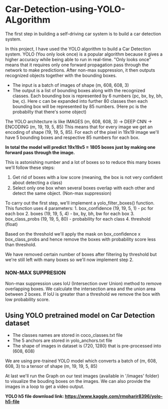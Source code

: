 # Car-Detection-using-YOLO-ALgorithm
The first step in building a self-driving car system is to build a car detection system.

In this project, I have used the YOLO algorithm to build a Car Detection system.
YOLO (You only look once) is a popular algorithm because it gives a higher accuracy while being able to run in real-time. "Only looks once" means that it requires only one forward propagation pass through the network to make predictions. After non-max suppression, it then outputs recognized objects together with the bounding boxes.

* The input is a batch of images of shape (m, 608, 608, 3)
* The output is a list of bounding boxes along with the recognized classes. Each bounding box is represented by 6 numbers (pc, bx, by, bh, bw, c). Here c can be expanded into further 80 classes then each bounding box will be represented by 85 numbers. (Here pc is the probabilty that there's some object)

The YOLO architecture is like IMAGES (m, 608, 608, 3) -> DEEP CNN -> ENCODING (m, 19, 19, 5, 85)
This means that for every image we get an encoding of shape (19, 19, 5, 85). For each of the pixel in 19x19 image we'll have 5 bounding boxes and respective 85 numbers for each box.

**In total the model will predict 19x19x5 = 1805 boxes just by making one forward pass through the image.**

This is astonishing number and a lot of boxes so to reduce this many boxes we'll follow these steps:
  1. Get rid of boxes with a low score (meaning, the box is not very confident about detecting a class)
  2. Select only one box when several boxes overlap with each other and detect the same object. (Non-max suppression)

To carry out the first step, we'll implement a yolo_filter_boxes() function.
  This function uses 4 parameters:
    1. box_confidence (19, 19, 5, 1) - pc for each box
    2. boxes (19, 19, 5, 4) - bx, by, bh, bw for each box
    3. box_class_probs (19, 19, 5, 80) - probability for each class
    4. threshold (float)
    
Based on the threshold we'll apply the mask on box_confidence x box_class_probs and hence remove the boxes with probability score less than threshold.

We have removed certain number of boxes after filtering by threshold but we're still left with many boxes so we'll now implement step 2.
### NON-MAX SUPPRESION
Non-max suppression uses IoU (Intersection over Union) method to remove overlapping boxes. We calculate the intersection area and the union area between 2 boxes. If IoU is greater than a threshold we remove the box with low probability score.

## Using YOLO pretrained model on Car Detection dataset

- The classes names are stored in coco_classes.txt file
- The 5 anchors are stored in yolo_anchors.txt file
- The shape of images in dataset is (720, 1280) that is pre-processed into (608, 608)

We are using pre-trained YOLO model which converts a batch of (m, 608, 608, 3) to a tensor of shape (m, 19, 19, 5, 85)

At last we'll run the Graph on our test images (available in '/images' folder) to visualize the bouding boxes on the images. We can also provide the images in a loop to get a video output.


**YOLO h5 file download link: https://www.kaggle.com/rmoharir8396/yolo-h5-file**
